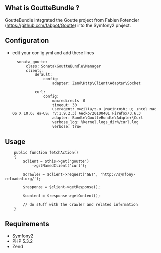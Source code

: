 What is GoutteBundle ?
----------------------

GoutteBundle integrated the Goutte project from Fabien Potencier (https://github.com/fabpot/Goutte) into the Symfony2 project.


Configuration
-------------

* edit your config.yml and add these lines

        sonata_goutte:
            class: Sonata\GoutteBundle\Manager
            clients:
                default:
                    config:
                        adapter: Zend\Http\Client\Adapter\Socket

                curl:
                    config:
                        maxredirects: 0
                        timeout: 30
                        useragent: Mozilla/5.0 (Macintosh; U; Intel Mac OS X 10.6; en-US; rv:1.9.2.3) Gecko/20100401 Firefox/3.6.3
                        adapter: Bundle\GoutteBundle\Adapter\Curl
                        verbose_log: %kernel.logs_dir%/curl.log
                        verbose: true


Usage
-----

        public function fetchAction()
        {
            $client = $this->get('goutte')
                ->getNamedClient('curl');

            $crawler = $client->request('GET', 'http://symfony-reloaded.org/');

            $response = $client->getResponse();

            $content = $response->getContent();

            // do stuff with the crawler and related information
        }




Requirements
------------

* Symfony2
* PHP 5.3.2
* Zend

